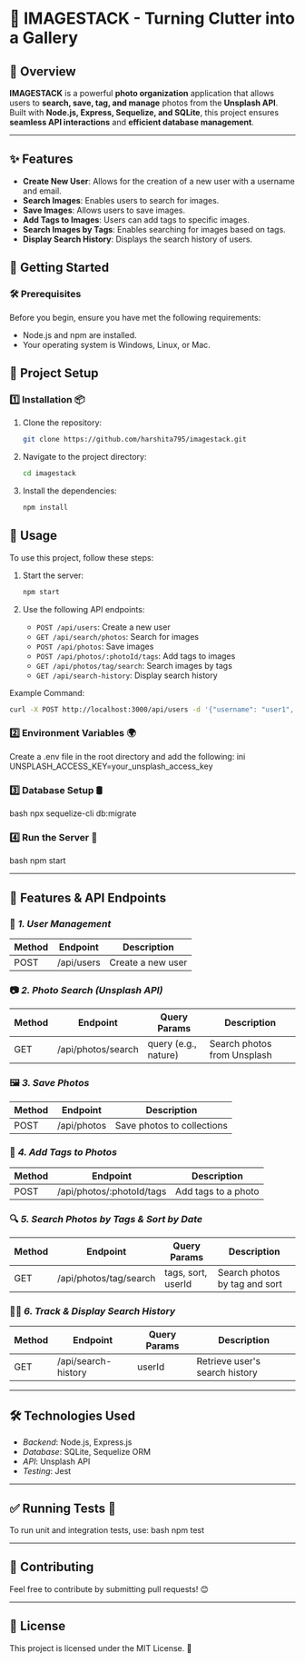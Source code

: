 # 📸 IMAGESTACK - Turning Clutter into a Gallery

## 📖 Overview

**IMAGESTACK** is a powerful **photo organization** application that allows users to **search, save, tag, and manage** photos from the **Unsplash API**. Built with **Node.js, Express, Sequelize, and SQLite**, this project ensures **seamless API interactions** and **efficient database management**.

---

## ✨ Features

- **Create New User**: Allows for the creation of a new user with a username and email.
- **Search Images**: Enables users to search for images.
- **Save Images**: Allows users to save images.
- **Add Tags to Images**: Users can add tags to specific images.
- **Search Images by Tags**: Enables searching for images based on tags.
- **Display Search History**: Displays the search history of users.

## 🚀 Getting Started

### 🛠️ Prerequisites

Before you begin, ensure you have met the following requirements:
- Node.js and npm are installed.
- Your operating system is Windows, Linux, or Mac.

## 📂 Project Setup

### 1️⃣ Installation 📦

1. Clone the repository:
    ```sh
    git clone https://github.com/harshita795/imagestack.git
    ```
2. Navigate to the project directory:
    ```sh
    cd imagestack
    ```
3. Install the dependencies:

    ```sh
    npm install
    ```

## 🎯 Usage

To use this project, follow these steps:

1. Start the server:

    ```sh
    npm start
    ```
2. Use the following API endpoints:
    - `POST /api/users`: Create a new user
    - `GET /api/search/photos`: Search for images
    - `POST /api/photos`: Save images
    - `POST /api/photos/:photoId/tags`: Add tags to images
    - `GET /api/photos/tag/search`: Search images by tags
    - `GET /api/search-history`: Display search history

Example Command:
```sh
curl -X POST http://localhost:3000/api/users -d '{"username": "user1", "email": "user1@example.com"}'
```

### 2️⃣ Environment Variables 🌍
Create a .env file in the root directory and add the following:
ini
UNSPLASH_ACCESS_KEY=your_unsplash_access_key


### 3️⃣ Database Setup 🛢️
bash
npx sequelize-cli db:migrate


### 4️⃣ Run the Server 🚀
bash
npm start


---

## 📜 Features & API Endpoints

### 📝 *1. User Management*
| Method | Endpoint | Description |
|--------|---------|-------------|
| POST | /api/users | Create a new user |

### 📷 *2. Photo Search (Unsplash API)*
| Method | Endpoint | Query Params | Description |
|--------|---------|--------------|-------------|
| GET | /api/photos/search | query (e.g., nature) | Search photos from Unsplash |

### 🖼️ *3. Save Photos*
| Method | Endpoint | Description |
|--------|---------|-------------|
| POST | /api/photos | Save photos to collections |

### 🔖 *4. Add Tags to Photos*
| Method | Endpoint | Description |
|--------|---------|-------------|
| POST | /api/photos/:photoId/tags | Add tags to a photo |

### 🔍 *5. Search Photos by Tags & Sort by Date*
| Method | Endpoint | Query Params | Description |
|--------|---------|--------------|-------------|
| GET | /api/photos/tag/search | tags, sort, userId | Search photos by tag and sort |

### 🕵️‍♂️ *6. Track & Display Search History*
| Method | Endpoint | Query Params | Description |
|--------|---------|--------------|-------------|
| GET | /api/search-history | userId | Retrieve user's search history |

---

## 🛠️ Technologies Used

- *Backend*: Node.js, Express.js
- *Database*: SQLite, Sequelize ORM
- *API*: Unsplash API
- *Testing*: Jest

---

## ✅ Running Tests 🧪

To run unit and integration tests, use:
bash
npm test


---

## 🌟 Contributing
Feel free to contribute by submitting pull requests! 😊

---

## 📜 License
This project is licensed under the MIT License. 📝
